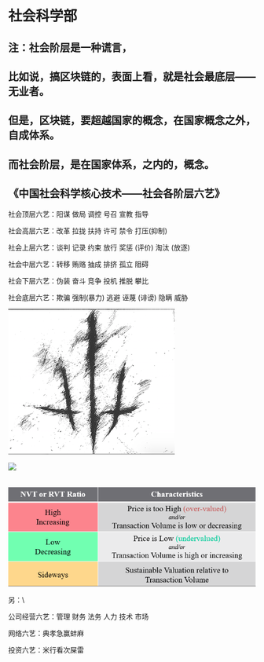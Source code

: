 # 社会科学部

## 注：社会阶层是一种谎言，

## 比如说，搞区块链的，表面上看，就是社会最底层——无业者。

## 但是，区块链，要超越国家的概念，在国家概念之外，自成体系。

## 而社会阶层，是在国家体系，之内的，概念。

## 《中国社会科学核心技术——社会各阶层六艺》

社会顶层六艺：阳谋 做局 调控 号召 宣教 指导

社会高层六艺：改革 拉拢 扶持 许可 禁令 打压(抑制)

社会上层六艺：谈判 记录 约束 放行 奖惩 (评价) 淘汰 (放逐)

社会中层六艺：转移 贿赂 抽成 排挤 孤立 阻碍&#x20;

社会下层六艺：伪装 奋斗 竞争 投机 推脱 攀比

社会底层六艺：欺骗 强制(暴力) 逃避 诬蔑 (诽谤) 隐瞒 威胁

![](<../.gitbook/assets/image (3).png>)



![](<../.gitbook/assets/image (6) (1).png>)

\
![](<../.gitbook/assets/image (7).png>)



另：\


公司经营六艺：管理 财务 法务 人力 技术 市场

网络六艺：典孝急赢蚌麻

投资六艺：米行看次屎雷
